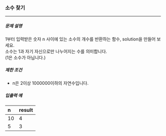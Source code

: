 ### 소수 찾기

***

##### 문제 설명

1부터 입력받은 숫자 n 사이에 있는 소수의 개수를 반환하는 함수, solution을 만들어 보세요.   
소수는 1과 자기 자신으로만 나누어지는 수를 의미합니다.   
(1은 소수가 아닙니다.)

##### 제한 조건

- n은 2이상 1000000이하의 자연수입니다.

##### 입출력 예

| n | result | 
| :----- | :----- |
| 10 | 4 |
| 5 | 3 |